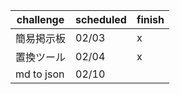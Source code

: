 |  challenge  |  scheduled  | finish |
| ---- | ---- | ---- |
|  簡易掲示板  |  02/03  |  x  |
|  置換ツール  |  02/04  |  x  |
|  md to json  |  02/10  | |
